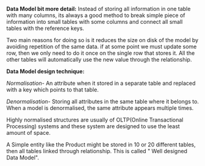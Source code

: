 **Data Model bit more detail:**
  Instead of storing all information in one table with many columns, its always a good method to break simple piece of information into small tables with some columns and connect all small tables with the reference keys. 
  
  Two main reasons for doing so is it reduces the size on disk of the model by avoiding repetition of the same data. if at some point we must update some row, then we only need to do it once on the single row that stores it. All the other tables will automatically use the new value through the relationship.
  
 **Data Model design technique:**
 
   _Normalisation-_
   An attribute when it stored in a separate table and replaced with a key which points to that table. 
   
   _Denormalisation-_
   Storing all attributes in the same table where it belongs to. When a model is denormalised, the same attribute appears multiple times. 
   
Highly normalised structures are usually of OLTP(Online Transactional Processing) systems and these system are designed to use the least amount of space. 

A Simple entity like the Product might be stored in 10 or 20 different tables, then all tables linked through relationship. This is called " Well designed Data Model". 



 
  
